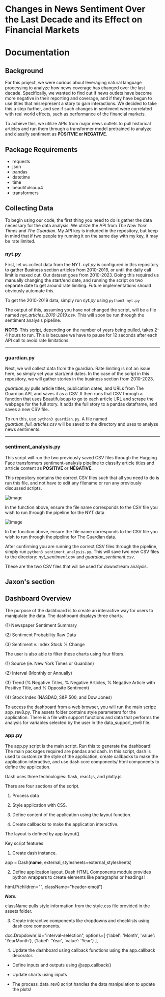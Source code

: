 # Changes in News Sentiment Over the Last Decade and its Effect on Financial Markets


# Documentation

## Background
For this project, we were curious about leveraging natural language processing to analyze how news coverage has changed over the last decade. Specifically, we wanted to find out if news outlets have become more negative in their reporting and coverage, and if they have begun to use titles that misrepresent a story to gain interactions. We decided to take this a step further, and see if such changes in sentiment were correlated with real world effects, such as performance of the financial markets.

To achieve this, we utilize APIs from major news outlets to pull historical articles and run them through a transformer model pretrained to analyze and classify sentiment as **POSITVIE or NEGATIVE**.

## Package Requirements
* requests
* json
* pandas
* datetime
* time
* beautifulsoup4
* transformers


## Collecting Data
To begin using our code, the first thing you need to do is gather the data necessary for the data analysis. We utilize the API from _The New York Times_ and _The Guardian_. My API key is included in the repository, but keep in mind that if two people try running it on the same day with my key, it may be rate limited.

### nyt.py
First, let us collect data from the NYT. 
_nyt.py_ is configured in this repository to gather Business section articles from 2010-2019, or until the daily call limit is maxed out. Our dataset goes from 2010-2023. Doing this required us manually changing the start/end date, and running the script on two separate date to get around rate limiting. Future implementations should obviously automate this.


To get the 2010-2019 data, simply run _nyt.py_ using ```python3 nyt.py```

The output of this, assuming you have not changed the script, will be a file named _nyt_articles_2010-2019.csv_. This will soon be run through the sentiment analysis pipeline.

**NOTE:** This script, depending on the number of years being pulled, takes 2-4 hours to run. This is becuase we have to pause for 12 seconds after each API call to avoid rate limitations.

-----
### guardian.py
Next, we will collect data from the guardian. Rate limiting is not an issue here, so simply set your start/end dates. In the case of the script in this repository, we will gather stories in the business section from 2010-2023.

_guardian.py_ pulls article titles, publication dates, and URLs from The Guardian API, and saves it as a CSV. It then runs that CSV through a function that uses Beautifulsoup to go to each article URL and scrape the webpage for the full story. It adds the full story to a pandas dataframe, and saves a new CSV file.


To run this, use ```python3 guardian.py```. A file named _guardian_full_articles.csv_ will be saved to the directory and uses to analyze news sentiments.

------
### sentiment_analysis.py
This script will run the two previously saved CSV files through the Hugging Face transformers sentiment-analysis pipeline to classify article titles and artricle content as **POSITIVE** or **NEGATIVE**.

This repository contains the correct CSV files such that all you need to do is run this file, and not have to edit any filename or run any previously discussed scripts.

![image](https://github.com/mattocanas/369-Project/assets/49545348/ca78e0fe-ffcd-40c0-848a-ef89d99b339d)

In the function above, ensure the file name corresponds to the CSV file you wish to run through the pipeline for the NYT data.

![image](https://github.com/mattocanas/369-Project/assets/49545348/8bb11fb2-81f1-4e4f-91e2-8905946837ef)

In the function above, ensure the file name corresponds to the CSV file you wish to run through the pipeline for The Guardian data.

After confirming you are running the correct CSV files through the pipeline, simply run ```python3 sentiment_analysis.py```. This will save two new CSV files to the directory: _nyt_sentiment.csv_ and _guardian_sentiment.csv_.

These are the two CSV files that will be used for downstream analysis.

## Jaxon's section

## Dashboard Overview
The purpose of the dashboard is to create an interactive way for users to manipulate the data. The dashboard displays three charts. 

(1) Newspaper Sentiment Summary

(2) Sentiment Probability Raw Data

(3) Sentiment v. Index Stock % Change

The user is also able to filter these charts using four filters.

(1) Source (ie. New York Times or Guardian)

(2) Interval (Monthly or Annually)

(3) Trend (% Negative Titles, % Negative Articles, % Negative Article with Positive Title, and % Opposite Sentiment) 

(4) Stock Index (NASDAQ, S&P 500, and Dow Jones) 

To access the dashboard from a web browser, you will run the main script: app_rev8.py. The assets folder contains style parameters for the application. There is a file with support functions and data that performs the analysis for variables selected by the user in the data_support_rev6 file. 

### app.py
The app.py script is the main script. Run this to generate the dashboard! The main packages required are pandas and dash. In this script, dash is used to customize the style of the application, create callbacks to make the application interactive, and use dash core components/ html components to define the application.

Dash uses three technologies: flask, react.js, and plotly.js.

There are four sections of the script.

1. Process data

2. Style application with CSS.

3. Define content of the application using the layout function.

4. Create callbacks to make the application interactive.

The layout is defined by app.layout(). 

Key script features:

1. Create dash instance.

app = Dash(__name__, external_stylesheets=external_stylesheets)

2. Define application layout. Dash HTML Components module provides python wrappers to create elements like paragraphs or headings!

html.P(children="", className="header-emoji")

***Note:***

className pulls style information from the style.css file provided in the assets folder.

3. Create interactive components like dropdowns and checklists using dash core components.

dcc.Dropdown(
            id="interval-selection",
            options=[
                {'label': 'Month', 'value': 'YearMonth'},
                {'label': 'Year', 'value': 'Year'}
            ],

4. Update the dashboard using callback functions using the app.callback decorator.

- Define inputs and outputs using @app.callback()

- Update charts using inputs

- The process_data_rev8 script handles the data manipulation to update the plots! 
